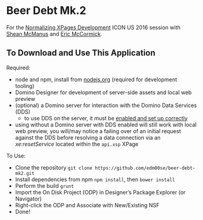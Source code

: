 # Beer Debt Mk.2

For the [Normalizing XPages Development](http://iamiconus.org/iamiconus/iconus2016.nsf/session.xsp?action=openDocument&documentId=10DC98278072638C86257F77004D2BE7) ICON US 2016 session with [Shean McManus](https://twitter.com/sheanpmcmanus) and [Eric McCormick](https://twitter.com/edm00se).

## To Download and Use This Application

Required:

* node and npm, install from [nodejs.org](https://nodejs.org/) (required for development tooling)
* Domino Designer for development of server-side assets and local web preview
* (optional) a Domino server for interaction with the Domino Data Services (DDS)
  * to use DDS on the server, it must be [enabled and set up correctly](https://www-10.lotus.com/ldd/ddwiki.nsf/xpAPIViewer.xsp?lookupName=IBM+Domino+Access+Services+9.0.1#action=openDocument&content=catcontent&ct=api)
* using without a Domino server with DDS enabled will still work with local web preview, you will/may notice a failing over of an initial request against the DDS before resolving a data connection via an _xe:resetService_ located within the `api.xsp` XPage

To Use:

* Clone the repository		`git clone https://github.com/edm00se/beer-debt-mk2.git`
* Install dependencies from npm	`npm install`, then `bower install`
* Perform the build				`grunt`
* Import the On Disk Project (ODP) in Designer’s Package Explorer (or Navigator)
* Right-click the ODP and Associate with New/Existing NSF
* Done!
